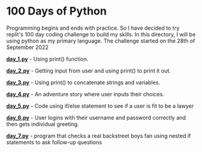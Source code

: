 # 100 Days of Python
Programming begins and ends with practice. 
So I have decided to try replit's 100 day coding challenge to build my skills. 
In this directory, I will be using python as my primary language.
The challenge started on the 28th of September 2022

**[day_1.py](https://github.com/B-Akapo/100-days_of_coding/blob/main/python/day_1.py)** - Using print() function.

**[day_2.py](https://github.com/B-Akapo/100-days_of_coding/blob/main/python/day_2.py)** - Getting input from user and using print() to print it out.

**[day_3.py](https://github.com/B-Akapo/100-days_of_coding/blob/main/python/day_3.py)** - Using print() to concatenate strings and variables.

**[day_4.py](https://github.com/B-Akapo/100-days_of_coding/blob/main/python/day_4.py)** - An adventure story where user inputs their choices.

**[day_5.py](https://github.com/B-Akapo/100-days_of_coding/blob/main/python/day_5.py)** - Code using if/else statement to see if a user is fit to be a lawyer

**[day_6.py](https://github.com/B-Akapo/100-days_of_coding/blob/main/python/day_6.py)** - User logins with their username and password correctly and then gets individual greeting.

**[day_7.py](https://github.com/B-Akapo/100-days_of_coding/blob/main/python/day_7.py)** - program that checks a real backstreet boys fan using nested if statements to ask  follow-up questions
